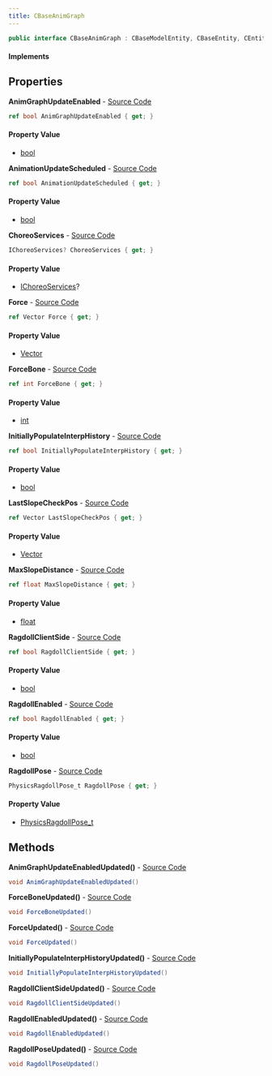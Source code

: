 ```yaml
---
title: CBaseAnimGraph
---
```


```csharp
public interface CBaseAnimGraph : CBaseModelEntity, CBaseEntity, CEntityInstance, ISchemaClass<CEntityInstance>, ISchemaClass<CBaseEntity>, ISchemaClass<CBaseModelEntity>, ISchemaClass<CBaseAnimGraph>, ISchemaField, ISchemaClass, INativeHandle
```

#### Implements

## Properties

**AnimGraphUpdateEnabled** - [Source Code](https://github.com/swiftly-solution/swiftlys2/blob/master/managed/src/SwiftlyS2.Generated/Schemas/Interfaces/CBaseAnimGraph.cs#L20)

```csharp
ref bool AnimGraphUpdateEnabled { get; }
```

#### Property Value

- [bool](https://learn.microsoft.com/dotnet/api/system.boolean)

**AnimationUpdateScheduled** - [Source Code](https://github.com/swiftly-solution/swiftlys2/blob/master/managed/src/SwiftlyS2.Generated/Schemas/Interfaces/CBaseAnimGraph.cs#L26)

```csharp
ref bool AnimationUpdateScheduled { get; }
```

#### Property Value

- [bool](https://learn.microsoft.com/dotnet/api/system.boolean)

**ChoreoServices** - [Source Code](https://github.com/swiftly-solution/swiftlys2/blob/master/managed/src/SwiftlyS2.Generated/Schemas/Interfaces/CBaseAnimGraph.cs#L18)

```csharp
IChoreoServices? ChoreoServices { get; }
```

#### Property Value

- [IChoreoServices](/docs/api/shared/schemadefinitions/ichoreoservices)?

**Force** - [Source Code](https://github.com/swiftly-solution/swiftlys2/blob/master/managed/src/SwiftlyS2.Generated/Schemas/Interfaces/CBaseAnimGraph.cs#L28)

```csharp
ref Vector Force { get; }
```

#### Property Value

- [Vector](/docs/api/shared/natives/vector)

**ForceBone** - [Source Code](https://github.com/swiftly-solution/swiftlys2/blob/master/managed/src/SwiftlyS2.Generated/Schemas/Interfaces/CBaseAnimGraph.cs#L30)

```csharp
ref int ForceBone { get; }
```

#### Property Value

- [int](https://learn.microsoft.com/dotnet/api/system.int32)

**InitiallyPopulateInterpHistory** - [Source Code](https://github.com/swiftly-solution/swiftlys2/blob/master/managed/src/SwiftlyS2.Generated/Schemas/Interfaces/CBaseAnimGraph.cs#L16)

```csharp
ref bool InitiallyPopulateInterpHistory { get; }
```

#### Property Value

- [bool](https://learn.microsoft.com/dotnet/api/system.boolean)

**LastSlopeCheckPos** - [Source Code](https://github.com/swiftly-solution/swiftlys2/blob/master/managed/src/SwiftlyS2.Generated/Schemas/Interfaces/CBaseAnimGraph.cs#L24)

```csharp
ref Vector LastSlopeCheckPos { get; }
```

#### Property Value

- [Vector](/docs/api/shared/natives/vector)

**MaxSlopeDistance** - [Source Code](https://github.com/swiftly-solution/swiftlys2/blob/master/managed/src/SwiftlyS2.Generated/Schemas/Interfaces/CBaseAnimGraph.cs#L22)

```csharp
ref float MaxSlopeDistance { get; }
```

#### Property Value

- [float](https://learn.microsoft.com/dotnet/api/system.single)

**RagdollClientSide** - [Source Code](https://github.com/swiftly-solution/swiftlys2/blob/master/managed/src/SwiftlyS2.Generated/Schemas/Interfaces/CBaseAnimGraph.cs#L36)

```csharp
ref bool RagdollClientSide { get; }
```

#### Property Value

- [bool](https://learn.microsoft.com/dotnet/api/system.boolean)

**RagdollEnabled** - [Source Code](https://github.com/swiftly-solution/swiftlys2/blob/master/managed/src/SwiftlyS2.Generated/Schemas/Interfaces/CBaseAnimGraph.cs#L34)

```csharp
ref bool RagdollEnabled { get; }
```

#### Property Value

- [bool](https://learn.microsoft.com/dotnet/api/system.boolean)

**RagdollPose** - [Source Code](https://github.com/swiftly-solution/swiftlys2/blob/master/managed/src/SwiftlyS2.Generated/Schemas/Interfaces/CBaseAnimGraph.cs#L32)

```csharp
PhysicsRagdollPose_t RagdollPose { get; }
```

#### Property Value

- [PhysicsRagdollPose_t](/docs/api/shared/schemadefinitions/physicsragdollpose_t)

## Methods

**AnimGraphUpdateEnabledUpdated()** - [Source Code](https://github.com/swiftly-solution/swiftlys2/blob/master/managed/src/SwiftlyS2.Generated/Schemas/Interfaces/CBaseAnimGraph.cs#L39)

```csharp
void AnimGraphUpdateEnabledUpdated()
```

**ForceBoneUpdated()** - [Source Code](https://github.com/swiftly-solution/swiftlys2/blob/master/managed/src/SwiftlyS2.Generated/Schemas/Interfaces/CBaseAnimGraph.cs#L41)

```csharp
void ForceBoneUpdated()
```

**ForceUpdated()** - [Source Code](https://github.com/swiftly-solution/swiftlys2/blob/master/managed/src/SwiftlyS2.Generated/Schemas/Interfaces/CBaseAnimGraph.cs#L40)

```csharp
void ForceUpdated()
```

**InitiallyPopulateInterpHistoryUpdated()** - [Source Code](https://github.com/swiftly-solution/swiftlys2/blob/master/managed/src/SwiftlyS2.Generated/Schemas/Interfaces/CBaseAnimGraph.cs#L38)

```csharp
void InitiallyPopulateInterpHistoryUpdated()
```

**RagdollClientSideUpdated()** - [Source Code](https://github.com/swiftly-solution/swiftlys2/blob/master/managed/src/SwiftlyS2.Generated/Schemas/Interfaces/CBaseAnimGraph.cs#L44)

```csharp
void RagdollClientSideUpdated()
```

**RagdollEnabledUpdated()** - [Source Code](https://github.com/swiftly-solution/swiftlys2/blob/master/managed/src/SwiftlyS2.Generated/Schemas/Interfaces/CBaseAnimGraph.cs#L43)

```csharp
void RagdollEnabledUpdated()
```

**RagdollPoseUpdated()** - [Source Code](https://github.com/swiftly-solution/swiftlys2/blob/master/managed/src/SwiftlyS2.Generated/Schemas/Interfaces/CBaseAnimGraph.cs#L42)

```csharp
void RagdollPoseUpdated()
```

